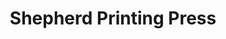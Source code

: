 ---
title: "Shepherd Printing Press"
url: /accra/shepherd-printing-press-obaakrowa-close/
shop: copyshop
---